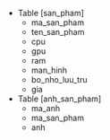 * Table [san_pham]
  - ma_san_pham
  - ten_san_pham
  - cpu
  - gpu
  - ram
  - man_hinh
  - bo_nho_luu_tru
  - gia
* Table [anh_san_pham]
  - ma_anh
  - ma_san_pham
  - anh
 
